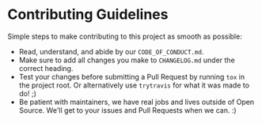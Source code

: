 # Contributing Guidelines

Simple steps to make contributing to this project as smooth as possible:

- Read, understand, and abide by our `CODE_OF_CONDUCT.md`.
- Make sure to add all changes you make to `CHANGELOG.md` under the correct heading.
- Test your changes before submitting a Pull Request by running `tox` in the project root.
  Or alternatively use `trytravis` for what it was made to do! ;)
- Be patient with maintainers, we have real jobs and lives outside of Open Source.
  We'll get to your issues and Pull Requests when we can. :)
